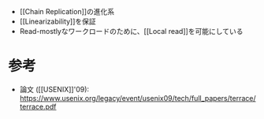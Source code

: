 - [[Chain Replication]]の進化系
- [[Linearizability]]を保証
- Read-mostlyなワークロードのために、[[Local read]]を可能にしている

# 参考
- 論文 ([[USENIX]]'09): https://www.usenix.org/legacy/event/usenix09/tech/full_papers/terrace/terrace.pdf